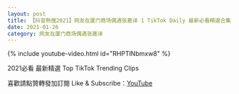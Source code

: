 ```yaml
---
layout: post
title: 【抖音熱搜2021】网友在厦门商场偶遇张嘉译 1 TikTok Daily 最新必看精選合集2021 01 26
date: 2021-01-26
category: 网友在厦门商场偶遇张嘉译
---
```


{% include youtube-video.html id="RHPTlNbmxw8" %}

2021必看 最新精選 Top TikTok Trending Clips

喜歡請點贊轉發加訂閱 Like & Subscribe：[YouTube](https://www.youtube.com/channel/UCAoR7VcanIPd04uEq_GIylA/videos)

